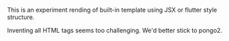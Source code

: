 This is an experiment rending of built-in template using JSX or flutter style structure.

Inventing all HTML tags seems too challenging. We'd better stick to pongo2.